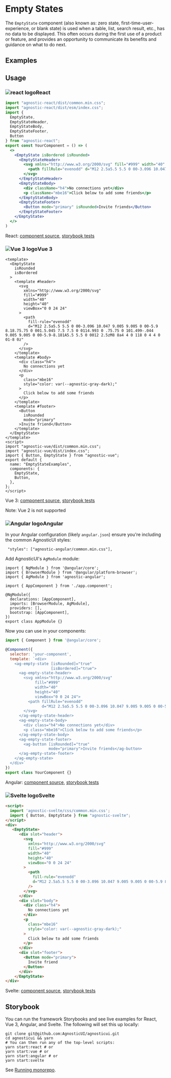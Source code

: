 # Empty States

The `EmptyState` component (also known as: zero state, first-time-user-experience, or blank state) is used when a table, list, search result, etc., has no data to be displayed. This often occurs during the first use of a product or feature, and provides an opportunity to communicate its benefits and guidance on what to do next. 

<div class="mbs24"></div>

## Examples

<div class="mbe24"></div>

<EmptyStateExamples />

<script>
import EmptyStateExamples from '../../components/EmptyStateExamples.vue'
import { Alert } from "agnostic-vue";

export default {
  components: { Alert, EmptyStateExamples }
}
</script>

<div class="mbe32"></div>

## Usage

<div class="flex">
  <h3 id="react" tabindex="-1">
    <img src="/images/React-icon.svg" alt="react logo">React
  </h3>
</div>

```jsx
import "agnostic-react/dist/common.min.css";
import "agnostic-react/dist/esm/index.css";
import {
  EmptyState,
  EmptyStateHeader,
  EmptyStateBody,
  EmptyStateFooter,
  Button
} from "agnostic-react";
export const YourComponent = () => (
  <>
    <EmptyState isBordered isRounded>
      <EmptyStateHeader>
        <svg xmlns="http://www.w3.org/2000/svg" fill="#999" width="40" height="40" viewBox="0 0 24 24">
          <path fillRule="evenodd" d="M12 2.5a5.5 5.5 0 00-3.096 10.047 9.005 9.005 0 00-5.9 8.18.75.75 0 001.5.045 7.5 7.5 0 0114.993 0 .75.75 0 101.499-.044 9.005 9.005 0 00-5.9-8.181A5.5 5.5 0 0012 2.5zM8 8a4 4 0 118 0 4 4 0 01-8 0z" />
        </svg>
      </EmptyStateHeader>
      <EmptyStateBody>
        <div className="h4">No connections yet</div>
        <p className="mbe16">Click below to add some friends</p>
      </EmptyStateBody>
      <EmptyStateFooter>
        <Button mode="primary" isRounded>Invite friends</Button>
      </EmptyStateFooter>
    </EmptyState>
  </>
)
```

React: [component source](https://github.com/AgnosticUI/agnosticui/blob/master/agnostic-react/src/EmptyState.tsx), [storybook tests](https://github.com/AgnosticUI/agnosticui/blob/master/agnostic-react/src/stories/EmptyState.stories.tsx)

<div class="mbe32"></div>

<div class="flex">
  <h3 id="vue-3" tabindex="-1">
    <img src="/images/Vue-icon.svg" alt="Vue 3 logo">Vue 3
  </h3>
</div>

```vue
<template>
  <EmptyState
    isRounded
    isBordered
  >
    <template #header>
      <svg
        xmlns="http://www.w3.org/2000/svg"
        fill="#999"
        width="40"
        height="40"
        viewBox="0 0 24 24"
      >
        <path
          fill-rule="evenodd"
          d="M12 2.5a5.5 5.5 0 00-3.096 10.047 9.005 9.005 0 00-5.9 8.18.75.75 0 001.5.045 7.5 7.5 0 0114.993 0 .75.75 0 101.499-.044 9.005 9.005 0 00-5.9-8.181A5.5 5.5 0 0012 2.5zM8 8a4 4 0 118 0 4 4 0 01-8 0z"
        />
      </svg>
    </template>
    <template #body>
      <div class="h4">
        No connections yet
      </div>
      <p
        class="mbe16"
        style="color: var(--agnostic-gray-dark);"
      >
        Click below to add some friends
      </p>
    </template>
    <template #footer>
      <Button
        isRounded
        mode="primary"
      >Invite friend</Button>
    </template>
  </EmptyState>
</template>
<script>
import "agnostic-vue/dist/common.min.css";
import "agnostic-vue/dist/index.css";
import { Button, EmptyState } from "agnostic-vue";
export default {
  name: "EmptyStateExamples",
  components: {
    EmptyState,
    Button,
  },
};
</script>
```

Vue 3: [component source](https://github.com/AgnosticUI/agnosticui/blob/master/agnostic-vue/src/components/EmptyState.vue), [storybook tests](https://github.com/AgnosticUI/agnosticui/blob/master/agnostic-vue/src/stories/EmptyState.stories.js)

<div class="mbe24"></div>

<Alert type="warning">Note: Vue 2 is not supported</Alert>

<div class="mbe32"></div>

<div class="flex">
  <h3 id="angular" tabindex="-1">
    <img src="/images/Angular-icon.svg" alt="Angular logo">Angular
  </h3>
</div>

In your Angular configuration (likely `angular.json`) ensure you're including
the common AgnosticUI styles:

<div class="mbe16"></div>

` "styles": ["agnostic-angular/common.min.css"],`

<div class="mbe24"></div>

Add AgnosticUI's `AgModule` module:

```js{3,9}
import { NgModule } from '@angular/core';
import { BrowserModule } from '@angular/platform-browser';
import { AgModule } from 'agnostic-angular';

import { AppComponent } from './app.component';

@NgModule({
  declarations: [AppComponent],
  imports: [BrowserModule, AgModule],
  providers: [],
  bootstrap: [AppComponent],
})
export class AppModule {}
```

Now you can use in your components:

```js
import { Component } from '@angular/core';

@Component({
  selector: 'your-component',
  template: `<div>
    <ag-empty-state [isRounded]="true"
                    [isBordered]="true">
      <ag-empty-state-header>
        <svg xmlns="http://www.w3.org/2000/svg"
             fill="#999"
             width="40"
             height="40"
             viewBox="0 0 24 24">
          <path fillRule="evenodd"
                d="M12 2.5a5.5 5.5 0 00-3.096 10.047 9.005 9.005 0 00-5.9 8.18.75.75 0 001.5.045 7.5 7.5 0 0114.993 0 .75.75 0 101.499-.044 9.005 9.005 0 00-5.9-8.181A5.5 5.5 0 0012 2.5zM8 8a4 4 0 118 0 4 4 0 01-8 0z" />
        </svg>
      </ag-empty-state-header>
      <ag-empty-state-body>
        <div class="h4">No connections yet</div>
        <p class="mbe16">Click below to add some friends</p>
      </ag-empty-state-body>
      <ag-empty-state-footer>
        <ag-button [isRounded]="true"
                   mode="primary">Invite friends</ag-button>
      </ag-empty-state-footer>
    </ag-empty-state> 
  </div>`
})
export class YourComponent {}
```


Angular: [component source](https://github.com/AgnosticUI/agnosticui/blob/master/agnostic-angular/libs/ag/src/lib/empty-state.component.ts), [storybook tests](https://github.com/AgnosticUI/agnosticui/blob/master/agnostic-angular/libs/ag/src/lib/empty-state.component.stories.ts)

<div class="mbe32"></div>

<div class="flex">
  <h3 id="svelte" tabindex="-1">
    <img src="/images/Svelte-icon.svg" alt="Svelte logo">Svelte
  </h3>
</div>

```html
<script>
  import 'agnostic-svelte/css/common.min.css';
  import { Button, EmptyState } from "agnostic-svelte";
</script>
<div>
   <EmptyState>
      <div slot="header">
        <svg
          xmlns="http://www.w3.org/2000/svg"
          fill="#999"
          width="40"
          height="40"
          viewBox="0 0 24 24"
        >
          <path
            fill-rule="evenodd"
            d="M12 2.5a5.5 5.5 0 00-3.096 10.047 9.005 9.005 0 00-5.9 8.18.75.75 0 001.5.045 7.5 7.5 0 0114.993 0 .75.75 0 101.499-.044 9.005 9.005 0 00-5.9-8.181A5.5 5.5 0 0012 2.5zM8 8a4 4 0 118 0 4 4 0 01-8 0z"
          />
        </svg>
      </div>
      <div slot="body">
        <div class="h4">
          No connections yet
        </div>
        <p
          class="mbe16"
          style="color: var(--agnostic-gray-dark);"
        >
          Click below to add some friends
        </p>
      </div>
      <div slot="footer">
        <Button mode="primary">
          Invite friend
        </Button>
      </div>
    </EmptyState>
</div>
```

Svelte: [component source](https://github.com/AgnosticUI/agnosticui/blob/master/agnostic-svelte/src/lib/components/EmptyState/EmptyState.svelte), [storybook tests](https://github.com/AgnosticUI/agnosticui/blob/master/agnostic-svelte/src/lib/components/EmptyState/EmptyState.stories.js)

## Storybook

You can run the framework Storybooks and see live examples for React, Vue 3, Angular, and Svelte. The following will set this up locally:

```shell
git clone git@github.com:AgnosticUI/agnosticui.git
cd agnosticui && yarn
# You can then run any of the top-level scripts:
yarn start:react # or
yarn start:vue # or
yarn start:angular # or
yarn start:svelte
```

See [Running monorepo](https://github.com/AgnosticUI/agnosticui/blob/master/CONTRIBUTING.md#running-monorepo).
